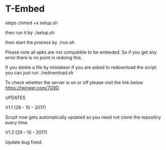 # T-Embed
steps
chmod +x setup.sh

then run it by ./setup.sh

then start the process by ./run.sh

Please note all apks are not compatible to be embeded. So if you get any error there is no point in redoing this.

If you delete a file by mistakeor if you are asked to redownload the script you can just run 
./redownload.sh

To check whether the server is on or off please visit the link below
https://twineer.com/7G9D


UPDATES

V1.1 (28 - 10 - 2017)

Scrpit now gets automatically updated so you need not clone the repositiry every time.

V1.2 (29 - 10 - 2017)

Update bug fixed.
